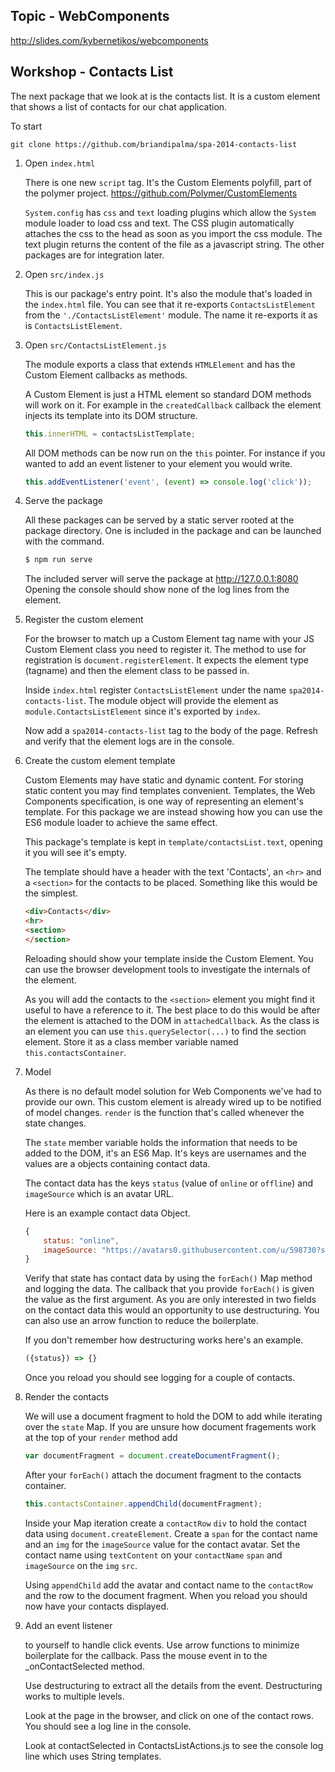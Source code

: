 Topic - WebComponents
---------------------

http://slides.com/kybernetikos/webcomponents

Workshop - Contacts List
------------------------

The next package that we look at is the contacts list.
It is a custom element that shows a list of contacts for our chat application.

To start

    git clone https://github.com/briandipalma/spa-2014-contacts-list

1. Open `index.html`

	There is one new `script` tag.
	It's the Custom Elements polyfill, part of the polymer project.
	https://github.com/Polymer/CustomElements
	
	`System.config` has `css` and `text` loading plugins which allow the `System` module loader to load css and text.
	The CSS plugin automatically attaches the css to the head as soon as you import the css module.
	The text plugin returns the content of the file as a javascript string.
	The other packages are for integration later.

2. Open `src/index.js`

	This is our package's entry point. It's also the module that's loaded in the `index.html` file.
	You can see that it re-exports `ContactsListElement` from the `'./ContactsListElement'` module.
	The name it re-exports it as is `ContactsListElement`.

3. Open `src/ContactsListElement.js`

	The module exports a class that extends `HTMLElement` and has the Custom Element callbacks as methods.
	
	A Custom Element is just a HTML element so standard DOM methods will work on it.
	For example in the `createdCallback` callback the element injects its template into its DOM structure.
	
	```javascript
	this.innerHTML = contactsListTemplate;
	```
	
	All DOM methods can be now run on the `this` pointer. 
	For instance if you wanted to add an event listener to your element you would write.
	
	```javascript    
	this.addEventListener('event', (event) => console.log('click'));
	```

4. Serve the package

	All these packages can be served by a static server rooted at the package directory.
	One is included in the package and can be launched with the command.
	
	```bash
	$ npm run serve
	```
	
	The included server will serve the package at http://127.0.0.1:8080
	Opening the console should show none of the log lines from the element.

5. Register the custom element

	For the browser to match up a Custom Element tag name with your JS Custom Element class you need to register it.
	The method to use for registration is `document.registerElement`.
	It expects the element type (tagname) and then the element class to be passed in.
	
	Inside `index.html` register `ContactsListElement` under the name `spa2014-contacts-list`.
	The module object will provide the element as `module.ContactsListElement` since it's exported by `index`.
	
	Now add a `spa2014-contacts-list` tag to the body of the page.
	Refresh and verify that the element logs are in the console.

6. Create the custom element template

	Custom Elements may have static and dynamic content.
	For storing static content you may find templates convenient.
	Templates, the Web Components specification, is one way of representing an element's template.
	For this package we are instead showing how you can use the ES6 module loader to achieve the same effect.

	This package's template is kept in `template/contactsList.text`, opening it you will see it's empty.

	The template should have a header with the text 'Contacts', an `<hr>` and a `<section>` for the contacts to be
	placed. Something like this would be the simplest.

	```html
	<div>Contacts</div>
	<hr>
	<section>
	</section>
	```

	Reloading should show your template inside the Custom Element.
	You can use the browser development tools to investigate the internals of the element.

	As you will add the contacts to the `<section>` element you might find it useful to have a reference to it.
	The best place to do this would be after the element is attached to the DOM in `attachedCallback`.
	As the class is an element you can use `this.querySelector(...)` to find the section element.
	Store it as a class member variable named `this.contactsContainer`.

7. Model

	As there is no default model solution for Web Components we've had to provide our own.
	This custom element is already wired up to be notified of model changes.
	`render` is the function that's called whenever the state changes.
	
	The `state` member variable holds the information that needs to be added to the DOM, it's an ES6 Map.
	It's keys are usernames and the values are a objects containing contact data.

	The contact data has the keys `status` (value of `online` or `offline`) and `imageSource` which is an avatar URL.

	Here is an example contact data Object.

	```javascript
	{
		status: "online",
		imageSource: "https://avatars0.githubusercontent.com/u/598730?s=140"
	}
	```

	Verify that state has contact data by using the `forEach()` Map method and logging the data.
	The callback that you provide `forEach()` is given the value as the first argument.
	As you are only interested in two fields on the contact data this would an opportunity to use destructuring.
	You can also use an arrow function to reduce the boilerplate.

	If you don't remember how destructuring works here's an example.

	```javascript
	({status}) => {}
	```

	Once you reload you should see logging for a couple of contacts.

8. Render the contacts

	We will use a document fragment to hold the DOM to add while iterating over the `state` Map.
	If you are unsure how document fragements work at the top of your `render` method add

	```javascript
	var documentFragment = document.createDocumentFragment();
	```

	After your `forEach()` attach the document fragment to the contacts container.

	```javascript
	this.contactsContainer.appendChild(documentFragment);
	```

	Inside your Map iteration create a `contactRow` `div` to hold the contact data using `document.createElement`.
	Create a `span` for the contact name and an `img` for the `imageSource` value for the contact avatar.
	Set the contact name using `textContent` on your `contactName` `span` and `imageSource` on the `img` `src`.

	Using `appendChild` add the avatar and contact name to the `contactRow` and the row to the document fragment.
	When you reload you should now have your contacts displayed.

9. Add an event listener 

	to yourself to handle click events.
	Use arrow functions to minimize  boilerplate for the callback.  Pass the
	mouse event in to the _onContactSelected method.
	
	Use destructuring to extract all the details from the event.
	Destructuring works to multiple levels.
	
	Look at the page in the browser, and click on one of the contact rows. You
	should see a log line in the console.
	
	Look at contactSelected in ContactsListActions.js to see the console log line
	which uses String templates.
